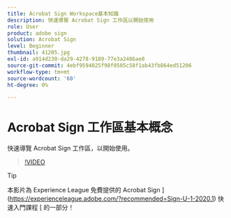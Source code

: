 ```yaml
---
title: Acrobat Sign Workspace基本知識
description: 快速導覽 Acrobat Sign 工作區以開始使用
role: User
product: adobe sign
solution: Acrobat Sign
level: Beginner
thumbnail: 41205.jpg
exl-id: a914d230-da29-4278-9189-77e3a2486ae8
source-git-commit: 4ebf9594025f98f0505c58f1ab43fb864ed51206
workflow-type: tm+mt
source-wordcount: '60'
ht-degree: 0%

---
```


# Acrobat Sign 工作區基本概念

快速導覽 Acrobat Sign 工作區，以開始使用。

>[!VIDEO](https://video.tv.adobe.com/v/41205?quality=12&learn=on&hidetitle=true)

>[!TIP]
>
>本影片為 Experience League 免費提供的 Acrobat Sign ](https://experienceleague.adobe.com/?recommended=Sign-U-1-2020.1) 快速入門課程 [ 的一部分！

